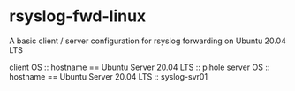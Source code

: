 # rsyslog-fwd-linux
A basic client / server configuration for rsyslog forwarding on Ubuntu 20.04 LTS

client OS :: hostname == Ubuntu Server 20.04 LTS :: pihole
server OS :: hostname == Ubuntu Server 20.04 LTS :: syslog-svr01
